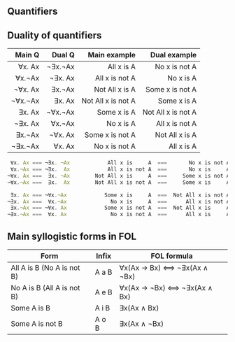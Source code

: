 ## Quantifiers

## Duality of quantifiers

Main Q   | Dual Q     | Main example        | Dual example
--------:|-----------:|--------------------:|--------------------:
 ∀x. Ax  | ¬∃x.¬Ax    |     All x is     A  |      No x is not A
 ∀x.¬Ax  | ¬∃x. Ax    |     All x is not A  |      No x is     A
¬∀x. Ax  |  ∃x.¬Ax    | Not All x is     A  |    Some x is not A
¬∀x.¬Ax  |  ∃x. Ax    | Not All x is not A  |    Some x is     A
 ∃x. Ax  | ¬∀x.¬Ax    |    Some x is     A  | Not All x is not A
¬∃x. Ax  |  ∀x.¬Ax    |      No x is     A  |     All x is not A
 ∃x.¬Ax  | ¬∀x. Ax    |    Some x is not A  | Not All x is     A
¬∃x.¬Ax  |  ∀x. Ax    |      No x is not A  |     All x is     A


```js
 ∀x. Ax === ¬∃x. ¬Ax            All x is     A  ===       No x is not A
 ∀x.¬Ax === ¬∃x.  Ax            All x is not A  ===       No x is     A
¬∀x. Ax ===  ∃x. ¬Ax        Not All x is     A  ===     Some x is not A
¬∀x.¬Ax ===  ∃x.  Ax        Not All x is not A  ===     Some x is     A

 ∃x. Ax === ¬∀x.¬Ax            Some x is     A  ===  Not All x is not A
¬∃x. Ax ===  ∀x.¬Ax              No x is     A  ===      All x is not A
 ∃x.¬Ax === ¬∀x. Ax            Some x is not A  ===  Not All x is     A
¬∃x.¬Ax ===  ∀x. Ax              No x is not A  ===      All x is     A
```

## Main syllogistic forms in FOL

Form                         | Infix | FOL formula
-----------------------------|-------|--------------------------------
All  A is B (No  A is not B) | A a B | ∀x(Ax →  Bx) ⟺ ¬∃x(Ax ∧ ¬Bx)
No   A is B (All A is not B) | A e B | ∀x(Ax → ¬Bx) ⟺ ¬∃x(Ax ∧  Bx)
Some A is B                  | A i B | ∃x(Ax ∧  Bx)
Some A is not B              | A o B | ∃x(Ax ∧ ¬Bx)

